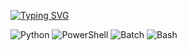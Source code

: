 [![Typing SVG](https://readme-typing-svg.demolab.com/?lines=CaliNux;Software,+AI,+Malware+Research)](https://git.io/typing-svg)

![Python](https://img.shields.io/badge/-Python-blue?style=for-the-badge&logo=python)
![PowerShell](https://img.shields.io/badge/-PowerShell-blue?style=for-the-badge&logo=powershell)
![Batch](https://img.shields.io/badge/-Batch-blue?style=for-the-badge&logo=windows)
![Bash](https://img.shields.io/badge/-Bash-blue?style=for-the-badge&logo=gnu-bash)


